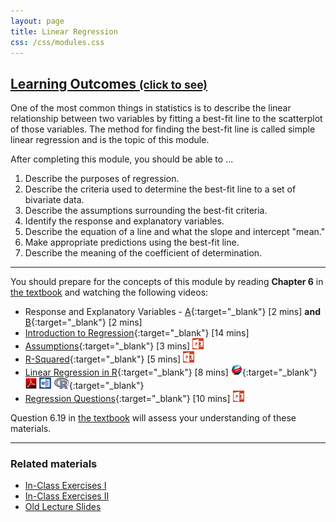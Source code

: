 ```yaml
---
layout: page
title: Linear Regression
css: /css/modules.css
---
```


<div class="panel-group">
  <div class="panel panel-default">
    <div class="panel-heading">
      <h2 class="panel-title">
        <a data-toggle="collapse" href="#ILOs">Learning Outcomes <small>(click to see)</small></a>
      </h2>
    </div>
    <div id="ILOs" class="panel-collapse collapse">
      <div class="panel-body">
One of the most common things in statistics is to describe the linear relationship between two variables by fitting a best-fit line to the scatterplot of those variables.  The method for finding the best-fit line is called simple linear regression and is the topic of this module.

After completing this module, you should be able to ...

<ol>
  <li>Describe the purposes of regression.</li>
  <li>Describe the criteria used to determine the best-fit line to a set of bivariate data.</li>
  <li>Describe the assumptions surrounding the best-fit criteria.</li>
  <li>Identify the response and explanatory variables.</li>
  <li>Describe the equation of a line and what the slope and intercept "mean."</li>
  <li>Make appropriate predictions using the best-fit line.</li>
  <li>Describe the meaning of the coefficient of determination.</li>
</ol>
      </div>
    </div>
  </div>
</div>

----

You should prepare for the concepts of this module by reading **Chapter 6** in [the textbook](../../book/) and watching the following videos:

* Response and Explanatory Variables -  [A](https://www.youtube.com/v/bokeTCH2aJY?version=3&autoplay=1&start=60&end=148){:target="_blank"} [2 mins] **and**  [B](https://www.youtube.com/v/bokeTCH2aJY?version=3&autoplay=1&start=378){:target="_blank"} [2 mins]
* [Introduction to Regression](https://www.youtube.com/v/k_OB1tWX9PM?version=3&autoplay=1){:target="_blank"} [14 mins]
* [Assumptions](https://vimeo.com/user45324800/slr-assumptions){:target="_blank"} [3 mins]  [![PowerPoint](../../img/ppt.png)](PPT.pptx)
* [R-Squared](https://vimeo.com/user45324800/slr-rsquared){:target="_blank"} [5 mins]  [![PowerPoint](../../img/ppt.png)](PPT2.pptx)
* [Linear Regression in R](https://vimeo.com/user45324800/regression1){:target="_blank"} [8 mins] [![Web](../../img/web.png)](RHO.html){:target="_blank"}  [![PDF](../../img/pdf.png)](RHO.pdf) [![MSWord](../../img/word.png)](RHO.docx)  [![R](../../img/Rlogo.png)](RHO.R){:target="_blank"}
* [Regression Questions](https://vimeo.com/user45324800/slr-questions){:target="_blank"} [10 mins]  [![PowerPoint](../../img/ppt.png)](PPT3.pptx)

Question 6.19 in [the textbook](../../book/) will assess your understanding of these materials.

----

### Related materials

* [In-Class Exercises I](CE1.html)
* [In-Class Exercises II](CE2.html)
* [Old Lecture Slides](PPT_old.pptx)
